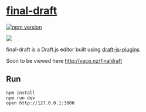 # [final-draft](http://finaldraft.vace.nz)

[![npm version](https://badge.fury.io/js/final-draft.svg)](https://badge.fury.io/js/final-draft)

![](https://raw.githubusercontent.com/StevenIseki/final-draft/master/screenshot.gif)

final-draft is a Draft.js editor built using [draft-js-plugins](https://draft-js-plugins.com)

Soon to be viewed here http://vace.nz/finaldraft

## Run

```
npm install
npm run dev
open http://127.0.0.1:3000
```
